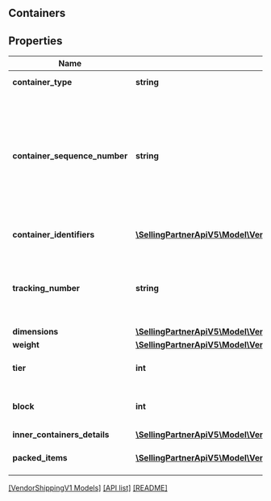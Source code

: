 ## Containers

## Properties

Name | Type | Description | Notes
------------ | ------------- | ------------- | -------------
**container_type** | **string** | The type of container. |
**container_sequence_number** | **string** | An integer that must be submitted for multi-box shipments only, where one item may come in separate packages. | [optional]
**container_identifiers** | [**\SellingPartnerApiV5\Model\VendorShippingV1\ContainerIdentification[]**](ContainerIdentification.md) | A list of carton identifiers. |
**tracking_number** | **string** | The tracking number used for identifying the shipment. | [optional]
**dimensions** | [**\SellingPartnerApiV5\Model\VendorShippingV1\Dimensions**](Dimensions.md) |  | [optional]
**weight** | [**\SellingPartnerApiV5\Model\VendorShippingV1\Weight**](Weight.md) |  | [optional]
**tier** | **int** | Number of layers per pallet. | [optional]
**block** | **int** | Number of cartons per layer on the pallet. | [optional]
**inner_containers_details** | [**\SellingPartnerApiV5\Model\VendorShippingV1\InnerContainersDetails**](InnerContainersDetails.md) |  | [optional]
**packed_items** | [**\SellingPartnerApiV5\Model\VendorShippingV1\PackedItems[]**](PackedItems.md) | A list of packed items. | [optional]

[[VendorShippingV1 Models]](../) [[API list]](../../Api) [[README]](../../../README.md)
